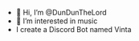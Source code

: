 - 👋 Hi, I’m @DunDunTheLord
- 👀 I’m interested in music
- I create a Discord Bot named Vinta

<!---
DunDunTheLord/DunDunTheLord is a ✨ special ✨ repository because its `README.md` (this file) appears on your GitHub profile.
You can click the Preview link to take a look at your changes.
--->
